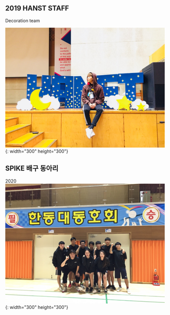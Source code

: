 2019 HANST STAFF 
-----------------------------
Decoration team

![selfie](/KakaoTalk_20200324_142803711.jpg){: width="300" height="300"}

SPIKE 배구 동아리
------------------------------
2020 
![selfie](/KakaoTalk_20200318_003955998.jpg){: width="300" height="300"}
